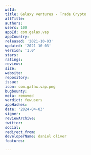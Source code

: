 ```yaml
---
wsId: 
title: Galaxy ventures - Trade Crypto
altTitle: 
authors: 
users: 100
appId: com.galax.vap
appCountry: 
released: '2021-10-03'
updated: '2021-10-03'
version: '1.0'
stars: 
ratings: 
reviews: 
size: 
website: 
repository: 
issue: 
icon: com.galax.vap.png
bugbounty: 
meta: removed
verdict: fewusers
appHashes: 
date: '2024-04-03'
signer: 
reviewArchive: 
twitter: 
social: 
redirect_from: 
developerName: daniel oliver
features: 

---
```


